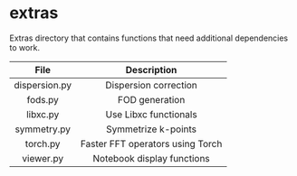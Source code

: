 # extras

Extras directory that contains functions that need additional dependencies to work.

| File          | Description |
| :-----------: | :---------: |
| dispersion.py | Dispersion correction |
| fods.py       | FOD generation |
| libxc.py      | Use Libxc functionals |
| symmetry.py   | Symmetrize k-points |
| torch.py      | Faster FFT operators using Torch |
| viewer.py     | Notebook display functions |
